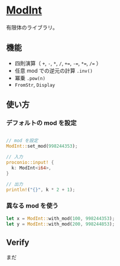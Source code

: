 # [ModInt](https://github.com/magurofly/cp-library-rs/blob/main/src/modint.rs)

有限体のライブラリ。

## 機能

* 四則演算（ `+`, `-`, `*`, `/`, `+=`, `-=`, `*=`, `/=` ）
* 任意 mod での逆元の計算 `.inv()`
* 冪乗 `.pow(n)`
* `FromStr`, `Display`

## 使い方

### デフォルトの mod を設定

```rust

// mod を設定
ModInt::set_mod(998244353);

// 入力
proconio::input! {
  k: ModInt<i64>,
}

// 出力
println!("{}", k * 2 + 1);
```

### 異なる mod を使う

```rust
let x = ModInt::with_mod(100, 998244353);
let y = ModInt::with_mod(200, 998244853);
```

## Verify

まだ
